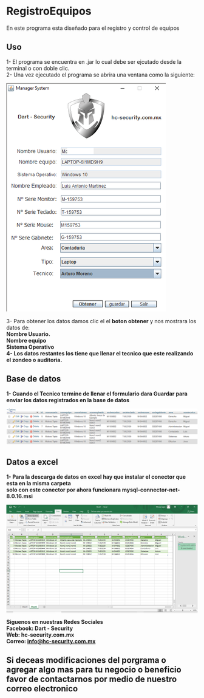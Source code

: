 # RegistroEquipos
En este programa esta diseñado para el registro y control de equipos<br>

<h2>Uso</h2>
1- El programa se encuentra en .jar lo cual debe ser ejcutado desde la terminal o con doble clic.<br>
2- Una vez ejecutado el programa se abrira una ventana como la siguiente:<br>

<img src="https://github.com/dart-security/RegistroEquipos/blob/master/Registro.png"><br>

3- Para obtener los datos damos clic el el <strong>boton obtener</strong> y nos mostrara los datos de:<br>
  <strong>Nombre Usuario.</strong><br>
  <strong>Nombre equipo</strong><br>
  <strong>Sistema Operativo</strog><br>
 4- Los datos restantes los tiene que llenar el tecnico que este realizando el zondeo o auditoria.
 
 <h2>Base de datos</h2>
 
 1- Cuando el Tecnico termine de llenar el formulario dara <strong>Guardar</strong> para enviar los datos registrados en la base de datos<br>
 
 <img src="https://github.com/dart-security/RegistroEquipos/blob/master/JavaMySql.png?raw=true"><br>
 
<h2>Datos a excel</h2>

1- Para la descarga de datos en excel hay que instalar el conector que esta en la misma carpeta<br>
solo con este conector por ahora funcionara <strong>mysql-connector-net-8.0.16.msi</strong>

<img src="https://github.com/dart-security/RegistroEquipos/blob/master/ExcelJava.png"><br>

<strong>Siguenos en nuestras Redes Sociales</strong><br>
<strong>Facebook: Dart - Security</strong><br>
<strong>Web: hc-security.com.mx</strong><br>
<strong>Correo: info@hc-security.com.mx</strong>

<strong><h2>Si deceas modificaciones del porgrama o agregar algo mas para tu negocio o beneficio favor de contactarnos por medio de nuestro correo electronico</h2></strong>
